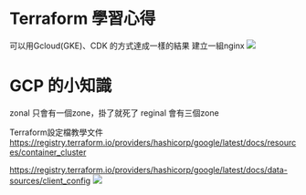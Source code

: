 # Terraform 學習心得

可以用Gcloud(GKE)、CDK 的方式達成一樣的結果
建立一組nginx
![](https://s3-ap-northeast-1.amazonaws.com/g0v-hackmd-images/uploads/upload_b6d974da0401eaea8ff4805bc72cd7d6.png)

# GCP 的小知識
zonal 只會有一個zone，掛了就死了
reginal 會有三個zone


Terraform設定檔教學文件
https://registry.terraform.io/providers/hashicorp/google/latest/docs/resources/container_cluster

https://registry.terraform.io/providers/hashicorp/google/latest/docs/data-sources/client_config
![](https://s3-ap-northeast-1.amazonaws.com/g0v-hackmd-images/uploads/upload_6ccca33985e6765c3dc7bae778263673.png)

